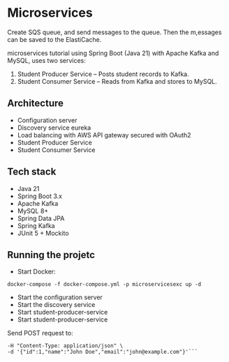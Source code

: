 # Microservices

Create SQS queue, and send messages to the queue. Then the m,essages can be saved to the ElastiCache.

microservices tutorial using Spring Boot (Java 21) with Apache Kafka and MySQL, uses two services: 

1. Student Producer Service – Posts student records to Kafka. 
2. Student Consumer Service – Reads from Kafka and stores to MySQL.



## Architecture
* Configuration server
* Discovery service eureka
* Load balancing with AWS API gateway secured with OAuth2
* Student Producer Service
* Student Consumer Service

## Tech stack

* Java 21 
* Spring Boot 3.x 
* Apache Kafka 
* MySQL 8+ 
* Spring Data JPA 
* Spring Kafka 
* JUnit 5 + Mockito

## Running the projetc

* Start Docker: 

```docker-compose -f docker-compose.yml -p microservicesexc up -d```

* Start the configuration server
* Start the discovery service
* Start student-producer-service
* Start student-producer-service

Send POST request to:

```curl -X POST http://localhost:8081/students \
-H "Content-Type: application/json" \
-d '{"id":1,"name":"John Doe","email":"john@example.com"}'```